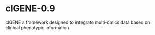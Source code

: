 # clGENE-0.9
clGENE a framework designed to integrate multi-omics data based on clinical phenotypic information
